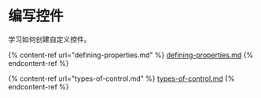 # 编写控件

学习如何创建自定义控件。

{% content-ref url="defining-properties.md" %}
[defining-properties.md](defining-properties.md)
{% endcontent-ref %}

{% content-ref url="types-of-control.md" %}
[types-of-control.md](types-of-control.md)
{% endcontent-ref %}
